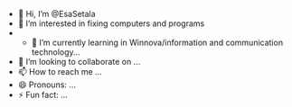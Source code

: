 - 👋 Hi, I’m @EsaSetala
- 👀 I’m interested in fixing computers and programs
- - 🌱 I’m currently learning in Winnova/information and communication technology...
- 💞️ I’m looking to collaborate on ...
- 📫 How to reach me ...
- 😄 Pronouns: ...
- ⚡ Fun fact: ...

<!---
EsaSetala/EsaSetala is a ✨ special ✨ repository because its `README.md` (this file) appears on your GitHub profile.
You can click the Preview link to take a look at your changes.
--->
